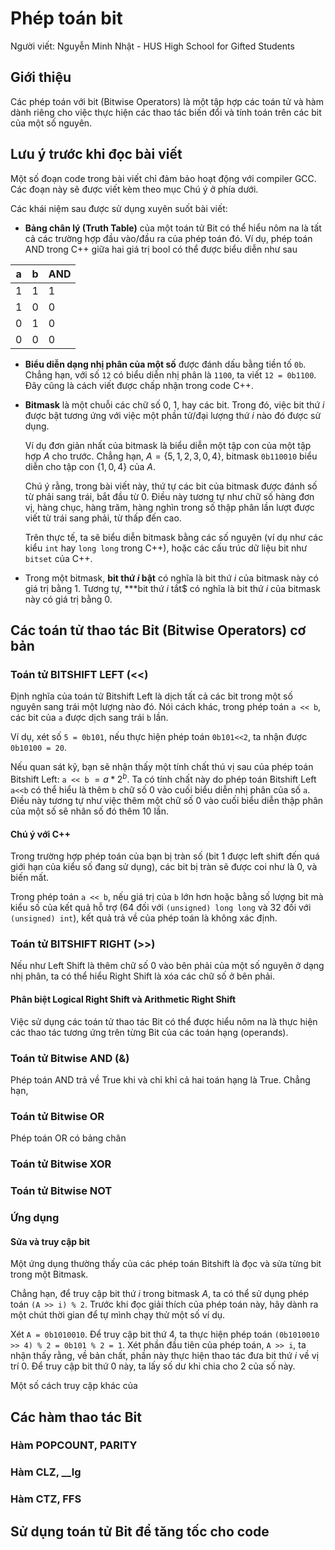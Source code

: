 # Phép toán bit

Người viết: Nguyễn Minh Nhật - HUS High School for Gifted Students

## Giới thiệu

Các phép toán với bit (Bitwise Operators) là một tập hợp các toán tử và hàm dành riêng cho việc thực hiện các thao tác biến đổi và tính toán trên các bit của một số nguyên.

## Lưu ý trước khi đọc bài viết

Một số đoạn code trong bài viết chỉ đảm bảo hoạt động với compiler GCC. Các đoạn này sẽ được viết kèm theo mục Chú ý ở phía dưới.

Các khái niệm sau được sử dụng xuyên suốt bài viết:
- **Bảng chân lý (Truth Table)** của một toán tử Bit có thể hiểu nôm na là tất cả các trường hợp đầu vào/đầu ra của phép toán đó. Ví dụ, phép toán AND trong C++ giữa hai giá trị bool có thể được biểu diễn như sau

<center>

|a|b|AND|
|---|---|---|
|1|1|1|
|1|0|0|
|0|1|0|
|0|0|0|

</center>

- **Biểu diễn dạng nhị phân của một số** được đánh dấu bằng tiền tố ```0b```. Chẳng hạn, với số ```12``` có biểu diễn nhị phân là ```1100```, ta viết ```12 = 0b1100```. Đây cũng là cách viết được chấp nhận trong code C++.

- **Bitmask** là một chuỗi các chữ số $0$, $1$, hay các bit. Trong đó, việc bit thứ $i$ được bật tương ứng với việc một phần tử/đại lượng thứ $i$ nào đó được sử dụng.

    Ví dụ đơn giản nhất của bitmask là biểu diễn một tập con của một tập hợp $A$ cho trước. Chẳng hạn, $A = \{5, 1, 2, 3, 0, 4\}$, bitmask ```0b110010``` biểu diễn cho tập con $\{1, 0, 4\}$ của $A$.

    Chú ý rằng, trong bài viết này, thứ tự các bit của bitmask được đánh số từ phải sang trái, bắt đầu từ $0$. Điều này tương tự như chữ số hàng đơn vị, hàng chục, hàng trăm, hàng nghìn trong số thập phân lần lượt được viết từ trái sang phải, từ thấp đến cao.

    Trên thực tế, ta sẽ biểu diễn bitmask bằng các số nguyên (ví dụ như các kiểu ```int``` hay ```long long``` trong C++), hoặc các cấu trúc dữ liệu bit như ```bitset``` của C++.

- Trong một bitmask, **bit thứ $i$ bật** có nghĩa là bit thứ $i$ của bitmask này có giá trị bằng $1$. Tương tự, ***bit thứ $i$ tắt$ có nghĩa là bit thứ $i$ của bitmask này có giá trị bằng $0$.

## Các toán tử thao tác Bit (Bitwise Operators) cơ bản

### Toán tử BITSHIFT LEFT (<<)

Định nghĩa của toán tử Bitshift Left là dịch tất cả các bit trong một số nguyên sang trái một lượng nào đó. Nói cách khác, trong phép toán ```a << b```, các bit của ```a``` được dịch sang trái ```b``` lần.

Ví dụ, xét số ```5 = 0b101```, nếu thực hiện phép toán ```0b101<<2```, ta nhận được ```0b10100 = 20```.

Nếu quan sát kỹ, bạn sẽ nhận thấy một tính chất thú vị sau của phép toán Bitshift Left: ```a << b``` $= a * 2^b$. Ta có tính chất này do phép toán Bitshift Left ```a<<b``` có thể hiểu là thêm ```b``` chữ số $0$ vào cuối biểu diễn nhị phân của số ```a```. Điều này tương tự như việc thêm một chữ số $0$ vào cuối biểu diễn thập phân của một số sẽ nhân số đó thêm 10 lần.

#### Chú ý với C++

Trong trường hợp phép toán của bạn bị tràn số (bit $1$ được left shift đến quá giới hạn của kiểu số đang sử dụng), các bit bị tràn sẽ được coi như là $0$, và biến mất.

[//]: <> (TODO: Determine whether overflow is UB)

Trong phép toán ```a << b```, nếu giá trị của ```b``` lớn hơn hoặc bằng số lượng bit mà kiểu số của kết quả hỗ trợ ($64$ đối với ```(unsigned) long long``` và $32$ đối với ```(unsigned) int```), kết quả trả về của phép toán là không xác định.

### Toán tử BITSHIFT RIGHT (>>)

Nếu như Left Shift là thêm chữ số $0$ vào bên phải của một số nguyên ở dạng nhị phân, ta có thể hiểu Right Shift là xóa các chữ số ở bên phải. 

#### Phân biệt Logical Right Shift và Arithmetic Right Shift

Việc sử dụng các toán tử thao tác Bit có thể được hiểu nôm na là thực hiện các thao tác tương ứng trên từng Bit của các toán hạng (operands).

### Toán tử Bitwise AND (&)

Phép toán AND trả về True khi và chỉ khỉ cả hai toán hạng là True. Chẳng hạn, 

### Toán tử Bitwise OR

Phép toán OR có bảng chân 

### Toán tử Bitwise XOR

### Toán tử Bitwise NOT

### Ứng dụng

#### Sửa và truy cập bit

Một ứng dụng thường thấy của các phép toán Bitshift là đọc và sửa từng bit trong một Bitmask.

Chẳng hạn, để truy cập bit thứ $i$ trong bitmask $A$, ta có thể sử dụng phép toán ```(A >> i) % 2```. Trước khi đọc giải thích của phép toán này, hãy dành ra một chút thời gian để tự mình chạy thử một số ví dụ.

Xét ```A = 0b1010010```. Để truy cập bit thứ $4$, ta thực hiện phép toán ```(0b1010010 >> 4) % 2 = 0b101 % 2 = 1```. Xét phần đầu tiên của phép toán, ```A >> i```, ta nhận thấy rằng, về bản chất, phần này thực hiện thao tác đưa bit thứ $i$ về vị trí $0$. Để truy cập bit thứ $0$ này, ta lấy số dư khi chia cho $2$ của số này.

Một số cách truy cập khác của 

## Các hàm thao tác Bit
[//]: <> (TODO: C++20 functions)
### Hàm POPCOUNT, PARITY

### Hàm CLZ, __lg

### Hàm CTZ, FFS

## Sử dụng toán tử Bit để tăng tốc cho code